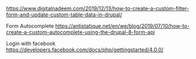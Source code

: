 https://www.digitalnadeem.com/2019/12/13/how-to-create-a-custom-filter-form-and-update-custom-table-data-in-drupal/

Form Autocomplete
https://antistatique.net/en/we/blog/2019/07/10/how-to-create-a-custom-autocomplete-using-the-drupal-8-form-api



Login with facebook
https://developers.facebook.com/docs/php/gettingstarted/4.0.0/